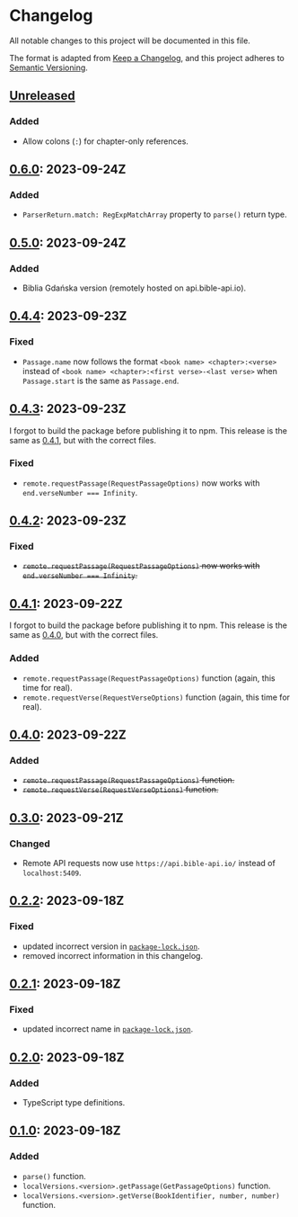 # Changelog

All notable changes to this project will be documented in this file.

The format is adapted from [Keep a Changelog](https://keepachangelog.com/en/1.1.0/),
and this project adheres to [Semantic Versioning](https://semver.org/spec/v2.0.0.html).

## [Unreleased]

### Added

- Allow colons (`:`) for chapter-only references.

## [0.6.0]: 2023-09-24Z

### Added

- `ParserReturn.match: RegExpMatchArray` property to `parse()` return type.

## [0.5.0]: 2023-09-24Z

### Added

- Biblia Gdańska version (remotely hosted on api.bible-api.io).

## [0.4.4]: 2023-09-23Z

### Fixed

- `Passage.name` now follows the format `<book name> <chapter>:<verse>` instead
  of `<book name> <chapter>:<first verse>-<last verse>` when `Passage.start` is
  the same as `Passage.end`.

## [0.4.3]: 2023-09-23Z

I forgot to build the package before publishing it to npm. This release is the
same as [0.4.1], but with the correct files.

### Fixed

- `remote.requestPassage(RequestPassageOptions)` now works with
  `end.verseNumber === Infinity`.

## [0.4.2]: 2023-09-23Z

### Fixed

- ~~`remote.requestPassage(RequestPassageOptions)` now works with
  `end.verseNumber === Infinity`.~~

## [0.4.1]: 2023-09-22Z

I forgot to build the package before publishing it to npm. This release is the
same as [0.4.0], but with the correct files.

### Added

- `remote.requestPassage(RequestPassageOptions)` function (again, this time for real).
- `remote.requestVerse(RequestVerseOptions)` function (again, this time for real).

## [0.4.0]: 2023-09-22Z

### Added

- ~~`remote.requestPassage(RequestPassageOptions)` function.~~
- ~~`remote.requestVerse(RequestVerseOptions)` function.~~

## [0.3.0]: 2023-09-21Z

### Changed

- Remote API requests now use `https://api.bible-api.io/` instead of `localhost:5409`.

## [0.2.2]: 2023-09-18Z

### Fixed

- updated incorrect version in [`package-lock.json`](./package-lock.json).
- removed incorrect information in this changelog.

## [0.2.1]: 2023-09-18Z

### Fixed

- updated incorrect name in [`package-lock.json`](./package-lock.json).

## [0.2.0]: 2023-09-18Z

### Added

- TypeScript type definitions.

## [0.1.0]: 2023-09-18Z

### Added

- `parse()` function.
- `localVersions.<version>.getPassage(GetPassageOptions)` function.
- `localVersions.<version>.getVerse(BookIdentifier, number, number)` function.

[unreleased]: https://github.com/bible-api-io/bible-api/compare/latest...HEAD
[0.6.0]: https://github.com/bible-api-io/bible-api/compare/v0.5.0...v0.6.0
[0.5.0]: https://github.com/bible-api-io/bible-api/compare/v0.4.4...v0.5.0
[0.4.4]: https://github.com/bible-api-io/bible-api/compare/v0.4.3...v0.4.4
[0.4.3]: https://github.com/bible-api-io/bible-api/compare/v0.4.2...v0.4.3
[0.4.2]: https://github.com/bible-api-io/bible-api/compare/v0.4.1...v0.4.2
[0.4.1]: https://github.com/bible-api-io/bible-api/compare/v0.4.0...v0.4.1
[0.4.0]: https://github.com/bible-api-io/bible-api/compare/v0.3.0...v0.4.0
[0.3.0]: https://github.com/bible-api-io/bible-api/compare/v0.2.2...v0.3.0
[0.2.2]: https://github.com/bible-api-io/bible-api/compare/v0.2.1...v0.2.2
[0.2.1]: https://github.com/bible-api-io/bible-api/compare/v0.2.0...v0.2.1
[0.2.0]: https://github.com/bible-api-io/bible-api/compare/v0.1.0...v0.2.0
[0.1.0]: https://github.com/bible-api-io/bible-api/compare/v0.0.0...v0.1.0